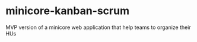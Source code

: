 # minicore-kanban-scrum
 MVP version of a minicore web application that help teams to organize their HUs
